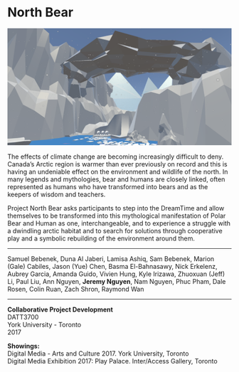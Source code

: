 # North Bear

<a href="https://www.youtube.com/watch?v=mMEoI5r16hk&t=347s"> <img src="NorthBearPic.png" alt="north bear"> </a>

The effects of climate change are becoming increasingly difficult to deny. Canada’s Arctic region is warmer than ever previously on record and this is having an undeniable effect on the environment and wildlife of the north. In many legends and mythologies, bear and humans are closely linked, often represented as humans who have transformed into bears and as the keepers of wisdom and teachers.
<br>

Project North Bear asks participants to step into the DreamTime and allow themselves to be transformed into this mythological manifestation of Polar Bear and Human as one, interchangeable, and to experience a struggle with a dwindling arctic habitat and to search for solutions through cooperative play and a symbolic rebuilding of the environment around them.
<br>
<hr>

Samuel Bebenek, Duna Al Jaberi, Lamisa Ashiq, Sam Bebenek, Marion (Gale) Cabiles, Jason (Yue) Chen, Basma El-Bahnasawy, Nick Erkelenz, Aubrey Garcia, Amanda Guido, Vivien Hung, Kyle Irizawa, Zhuoxuan (Jeff) Li, Paul Liu, Ann Nguyen, __Jeremy Nguyen__, Nam Nguyen, Phuc Pham, Dale Rosen, Colin Ruan, Zach Shron, Raymond Wan

<hr>

__Collaborative Project Development__ <br>
DATT3700 <br>
York University - Toronto <br>
2017 <br>

__Showings:__ <br>
Digital Media - Arts and Culture 2017. York University, Toronto <br>
Digital Media Exhibition 2017: Play Palace. Inter/Access Gallery, Toronto <br>
